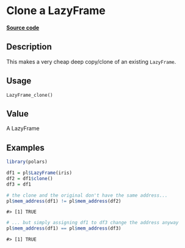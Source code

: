 
# Clone a LazyFrame

[**Source code**](https://github.com/pola-rs/r-polars/tree/main/R/lazyframe__lazy.R#L1661)

## Description

This makes a very cheap deep copy/clone of an existing
<code>LazyFrame</code>.

## Usage

<pre><code class='language-R'>LazyFrame_clone()
</code></pre>

## Value

A LazyFrame

## Examples

``` r
library(polars)

df1 = pl$LazyFrame(iris)
df2 = df1$clone()
df3 = df1

# the clone and the original don't have the same address...
pl$mem_address(df1) != pl$mem_address(df2)
```

    #> [1] TRUE

``` r
# ... but simply assigning df1 to df3 change the address anyway
pl$mem_address(df1) == pl$mem_address(df3)
```

    #> [1] TRUE
